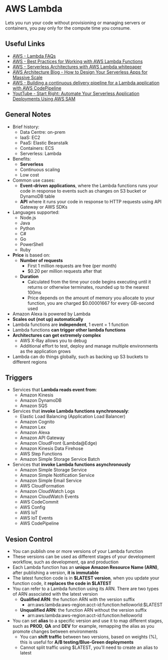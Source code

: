 # AWS Lambda
Lets you run your code without provisioning or managing servers or containers, you pay only for the compute time you consume.

## Useful Links
- [AWS - Lambda FAQs](https://aws.amazon.com/lambda/faqs/)
- [AWS - Best Practices for Working with AWS Lambda Functions](https://docs.aws.amazon.com/lambda/latest/dg/best-practices.html)
- [AWS - Serverless Architectures with AWS Lambda whitepaper](https://d1.awsstatic.com/whitepapers/serverless-architectures-with-aws-lambda.pdf)
- [AWS Architecture Blog - How to Design Your Serverless Apps for Massive Scale](https://aws.amazon.com/blogs/architecture/how-to-design-your-serverless-apps-for-massive-scale/)
- [AWS - Building a continuous delivery pipeline for a Lambda application with AWS CodePipeline](https://docs.aws.amazon.com/lambda/latest/dg/build-pipeline.html)
- [YoutTube - Start Right: Automate Your Serverless Application Deployments Using AWS SAM](https://www.youtube.com/watch?v=0o3urdBeoII)

## General Notes
- Brief history:
    - Data Centre: on-prem
    - IaaS: EC2
    - PaaS: Elastic Beanstalk
    - Containers: ECS
    - Serverless: Lambda
- Benefits:
    - **Serverless**
    - Continuous scaling
    - Low cost
- Common use cases:
    - **Event-driven applications**, where the Lambda functions runs your code in response to events such as changes on S3 bucket or DynamoDB table
    - **API** where it runs your code in response to HTTP requests using API Gateway or AWS SDKs
- Languages supported:
    - Node.js
    - Java
    - Python
    - C#
    - Go
    - PowerShell
    - Ruby
- **Price** is based on:
    - **Number of requests**
        - First 1 million requests are free (per month)
        - $0.20 per million requests after that
    - **Duration**
        - Calculated from the time your code begins executing until it returns or otherwise terminates, rounded up to the nearest 100ms
        - Price depends on the amount of memory you allocate to your function, you are charged $0.00001667 for every GB-second used
- Amazon Alexa is powered by Lambda
- **Scales out (not up) automatically**
- Lambda functions are **independent**, 1 event = 1 function
- Lambda functions **can trigger other lambda functions**
- **Architectures can get extremely complex**
    - AWS X-Ray allows you to debug
    - Additional effort to test, deploy and manage multiple environments as the application grows
- Lambda can do things globally, such as backing up S3 buckets to different regions

## Triggers
- Services that **Lambda reads event from**:
    - Amazon Kinesis
    - Amazon DynamoDB
    - Amazon SQS
- Services that **invoke Lambda functions synchronously**:
    - Elastic Load Balancing (Application Load Balancer)
    - Amazon Cognito
    - Amazon Lex
    - Amazon Alexa
    - Amazon API Gateway
    - Amazon CloudFront (Lambda@Edge)
    - Amazon Kinesis Data Firehose
    - AWS Step Functions
    - Amazon Simple Storage Service Batch
- Services that **invoke Lambda functions asynchronously**
    - Amazon Simple Storage Service
    - Amazon Simple Notification Service
    - Amazon Simple Email Service
    - AWS CloudFormation
    - Amazon CloudWatch Logs
    - Amazon CloudWatch Events
    - AWS CodeCommit
    - AWS Config
    - AWS IoT
    - AWS IoT Events
    - AWS CodePipeline

## Vesion Control
- You can publish one or more versions of your Lambda function
- These versions can be used as different stages of your development workflow, such as development, qa and production
- Each Lambda function has an **unique Amazon Resource Name (ARN)**, after publishing a version, **it is immutable**
- The latest function code is in **$LATEST version**, when you update your function code, it **replaces the code in $LATEST**
- You can refer to a Lambda function using its ARN. There are two types of ARN associated with the latest version
    - **Qualified ARN**: the function ARN with the version suffix
        - arn:aws:lambda:aws-region:acct-id:function:helloworld:$LATEST
    - **Unqualified ARN**: the function ARN without the version suffix
        - arn:aws:lambda:aws-region:acct-id:function:helloworld
- You can set **alias** to a specific version and use it to map different stages, such as **PROD**, **QA** and **DEV** for example, remapping the alias as you promote changes between environments
    - You can **shift traffic** between two versions, based on weights (%), this is useful for **A/B testing/Blue-Green deployments**
    - Cannot split traffic using $LATEST, you'll need to create an alias to latest